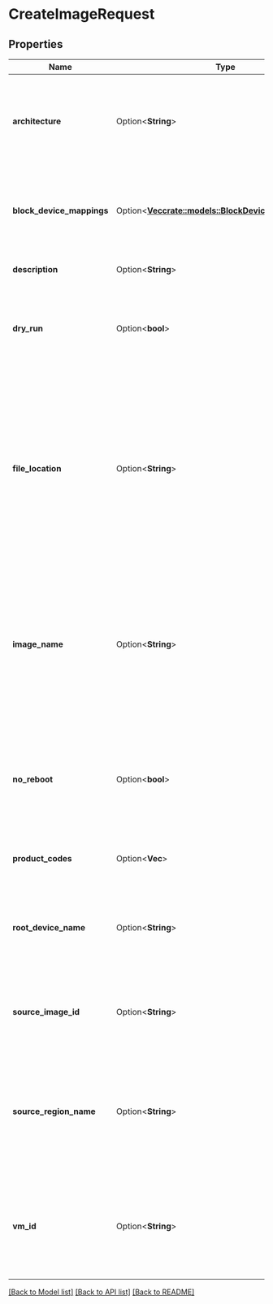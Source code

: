 # CreateImageRequest

## Properties

Name | Type | Description | Notes
------------ | ------------- | ------------- | -------------
**architecture** | Option<**String**> | **When registering from a snapshot:** The architecture of the OMI (`i386` or `x86_64`). | [optional]
**block_device_mappings** | Option<[**Vec<crate::models::BlockDeviceMappingImage>**](BlockDeviceMappingImage.md)> | **(required) When registering from a snapshot:** One or more block device mappings. | [optional]
**description** | Option<**String**> | A description for the new OMI. | [optional]
**dry_run** | Option<**bool**> | If true, checks whether you have the required permissions to perform the action. | [optional]
**file_location** | Option<**String**> | **(required) When registering from a bucket by using a manifest file:** The pre-signed URL of the manifest file for the OMI you want to register. For more information, see [Creating a Pre-signed URL](https://docs.outscale.com/en/userguide/Creating-a-Pre-Signed-URL.html). | [optional]
**image_name** | Option<**String**> | A unique name for the new OMI.<br /> Constraints: 3-128 alphanumeric characters, underscores (`_`), spaces (` `), parentheses (`()`), slashes (`/`), periods (`.`), or dashes (`-`). | [optional]
**no_reboot** | Option<**bool**> | **When creating from a VM:** If false, the VM shuts down before creating the OMI and then reboots. If true, the VM does not. | [optional]
**product_codes** | Option<**Vec<String>**> | The product codes associated with the OMI. | [optional]
**root_device_name** | Option<**String**> | **(required) When registering from a snapshot:** The name of the root device for the new OMI. | [optional]
**source_image_id** | Option<**String**> | **(required) When copying an OMI:** The ID of the OMI you want to copy. | [optional]
**source_region_name** | Option<**String**> | **(required) When copying an OMI:** The name of the source Region (always the same as the Region of your account). | [optional]
**vm_id** | Option<**String**> | **(required) When creating from a VM:** The ID of the VM from which you want to create the OMI. | [optional]

[[Back to Model list]](../README.md#documentation-for-models) [[Back to API list]](../README.md#documentation-for-api-endpoints) [[Back to README]](../README.md)


